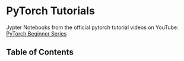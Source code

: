 # PyTorch Tutorials

Jypter Notebooks from the official pytorch tutorial videos on YouTube: [PyTorch Beginner Series](https://youtube.com/playlist?list=PL_lsbAsL_o2CTlGHgMxNrKhzP97BaG9ZN)

## Table of Contents

